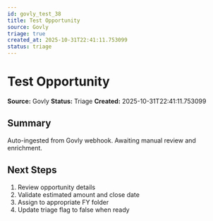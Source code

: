 ```yaml
---
id: govly_test_38
title: Test Opportunity
source: Govly
triage: true
created_at: 2025-10-31T22:41:11.753099
status: triage
---
```


# Test Opportunity

**Source:** Govly
**Status:** Triage
**Created:** 2025-10-31T22:41:11.753099

## Summary

Auto-ingested from Govly webhook. Awaiting manual review and enrichment.

## Next Steps

1. Review opportunity details
2. Validate estimated amount and close date
3. Assign to appropriate FY folder
4. Update triage flag to false when ready
